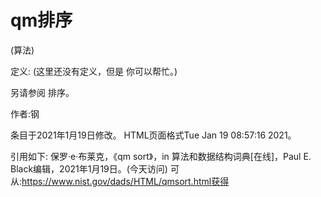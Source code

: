 # qm排序


(算法)



定义:
(这里还没有定义，但是
你可以帮忙。)



另请参阅
排序。


作者:钢







条目于2021年1月19日修改。
HTML页面格式Tue Jan 19 08:57:16 2021。



引用如下:
保罗·e·布莱克，《qm sort》，in
算法和数据结构词典[在线]，Paul E. Black编辑，2021年1月19日。(今天访问)
可从:https://www.nist.gov/dads/HTML/qmsort.html获得
